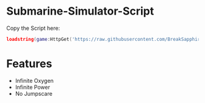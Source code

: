 # Submarine-Simulator-Script


Copy the Script here:
```lua
loadstring(game:HttpGet('https://raw.githubusercontent.com/BreakSapphire/Submarine-Simulator/main/main.lua'))()
```

# Features
* Infinite Oxygen
* Infinite Power
* No Jumpscare

